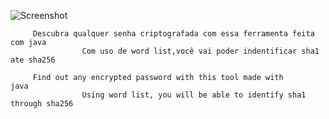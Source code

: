 ![Screenshot](https://uploaddeimagens.com.br/images/002/520/575/original/sha.png?1575070786)
          
         Descubra qualquer senha criptografada com essa ferramenta feita com java                                          
                    Com uso de word list,você vai poder indentificar sha1 ate sha256                    
          
         Find out any encrypted password with this tool made with java                                  
                    Using word list, you will be able to identify sha1 through sha256
